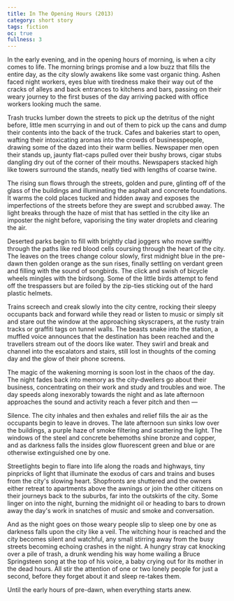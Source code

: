 ```yaml
---
title: In The Opening Hours (2013)
category: short story
tags: fiction
oc: true
fullness: 3
---
```


In the early evening, and in the opening hours of morning, is when a city comes to life. The morning brings promise and a low buzz that fills the entire day, as the city slowly awakens like some vast organic thing. Ashen faced night workers, eyes blue with tiredness make their way out of the cracks of alleys and back entrances to kitchens and bars, passing on their weary journey to the first buses of the day arriving packed with office workers looking much the same.<!--more-->

Trash trucks lumber down the streets to pick up the detritus of the night before, little men scurrying in and out of them to pick up the cans and dump their contents into the back of the truck. Cafes and bakeries start to open, wafting their intoxicating aromas into the crowds of businesspeople, drawing some of the dazed into their warm bellies. Newspaper men open their stands up, jaunty flat-caps pulled over their bushy brows, cigar stubs dangling dry out of the corner of their mouths. Newspapers stacked high like towers surround the stands, neatly tied with lengths of coarse twine.

The rising sun flows through the streets, golden and pure, glinting off of the glass of the buildings and illuminating the asphalt and concrete foundations. It warms the cold places tucked and hidden away and exposes the imperfections of the streets before they are swept and scrubbed away. The light breaks through the haze of mist that has settled in the city like an imposter the night before, vaporising the tiny water droplets and clearing the air.

Deserted parks begin to fill with brightly clad joggers who move swiftly through the paths like red blood cells coursing through the heart of the city. The leaves on the trees change colour slowly, first midnight blue in the pre-dawn then golden orange as the sun rises, finally settling on verdant green and filling with the sound of songbirds. The click and swish of bicycle wheels mingles with the birdsong. Some of the little birds attempt to fend off the trespassers but are foiled by the zip-ties sticking out of the hard plastic helmets.

Trains screech and creak slowly into the city centre, rocking their sleepy occupants back and forward while they read or listen to music or simply sit and stare out the window at the approaching skyscrapers, at the rusty train tracks or graffiti tags on tunnel walls. The beasts snake into the station, a muffled voice announces that the destination has been reached and the travellers stream out of the doors like water. They swirl and break and channel into the escalators and stairs, still lost in thoughts of the coming day and the glow of their phone screens.

The magic of the wakening morning is soon lost in the chaos of the day. The night fades back into memory as the city-dwellers go about their business, concentrating on their work and study and troubles and woe. The day speeds along inexorably towards the night and as late afternoon approaches the sound and activity reach a fever pitch and then —

Silence. The city inhales and then exhales and relief fills the air as the occupants begin to leave in droves. The late afternoon sun sinks low over the buildings, a purple haze of smoke filtering and scattering the light. The windows of the steel and concrete behemoths shine bronze and copper, and as darkness falls the insides glow fluorescent green and blue or are otherwise extinguished one by one.

Streetlights begin to flare into life along the roads and highways, tiny pinpricks of light that illuminate the exodus of cars and trains and buses from the city's slowing heart. Shopfronts are shuttered and the owners either retreat to apartments above the awnings or join the other citizens on their journeys back to the suburbs, far into the outskirts of the city. Some linger on into the night, burning the midnight oil or heading to bars to drown away the day's work in snatches of music and smoke and conversation.

And as the night goes on those weary people slip to sleep one by one as darkness falls upon the city like a veil. The witching hour is reached and the city becomes silent and watchful, any small stirring away from the busy streets becoming echoing crashes in the night. A hungry stray cat knocking over a pile of trash, a drunk wending his way home wailing a Bruce Springsteen song at the top of his voice, a baby crying out for its mother in the dead hours. All stir the attention of one or two lonely people for just a second, before they forget about it and sleep re-takes them.

Until the early hours of pre-dawn, when everything starts anew.
